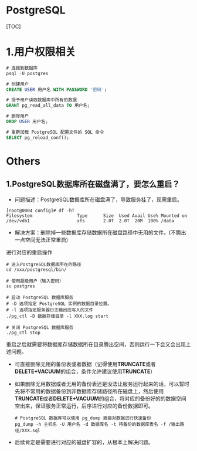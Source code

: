 # PostgreSQL

[TOC]





# 1.用户权限相关

```sql
# 连接到数据库
psql -U postgres

# 创建用户
CREATE USER 用户名 WITH PASSWORD '密码';

# 授予用户读取数据库中所有的数据
GRANT pg_read_all_data TO 用户名;

# 删除用户
DROP USER 用户名;

# 重新加载 PostgreSQL 配置文件的 SQL 命令 
SELECT pg_reload_conf();
```



































# Others

## 1.PostgreSQL数据库所在磁盘满了，要怎么重启？

* 问题描述：PostgreSQL数据库所在磁盘满了，导致服务挂了，现需重启。

```shell
[root@0004 config]# df -hT
Filesystem                 Type      Size  Used Avail Use% Mounted on
/dev/vdb1                  xfs       2.0T  2.0T  20M  100% /data
```

* 解决方案：删除掉一些数据库存储数据所在磁盘路径中无用的文件。(不腾出一点空间无法正常重启)

进行对应的重启操作

```shell
# 进入PostgreSQL数据库所在的路径
cd /xxx/postgresql/bin/

# 使用超级用户（输入密码）
su postgres

# 启动 PostgreSQL 数据库服务
# -D 选项指定 PostgreSQL 实例的数据目录位置。
# -l 选项指定服务器日志输出应写入的文件
./pg_ctl -D 数据存储目录 -l XXX.log start

# 关闭 PostgreSQL 数据库服务
./pg_ctl stop
```



重启之后就需要将数据库存储数据所在目录腾出空间，否则运行一下会又会出现上述问题。

* 可直接删除无用的备份表或者数据（记得使用**TRUNCATE**或者**DELETE+VACUUM**的组合，条件允许建议使用**TRUNCATE**）

* 如果删除无用数据或者无用的备份表还是没法让服务运行起来的话，可以暂时先将不常用的数据备份到非数据库存储路径所在磁盘上，然后使用**TRUNCATE**或者**DELETE+VACUUM**的组合，将对应的备份好的的数据空间空出来，保证服务正常运行，后序进行对应的备份数据即可。

  ```shell
  # PostgreSQL 数据库可以使用 pg_dump 直接对数据进行快速备份
  pg_dump -h 主机名 -U 用户名 -d 数据库名 -t 待备份的数据库表名 -f /输出路径/XXX.sql
  ```

* 后续肯定是需要进行对应的磁盘扩容的，从根本上解决问题。

















































































